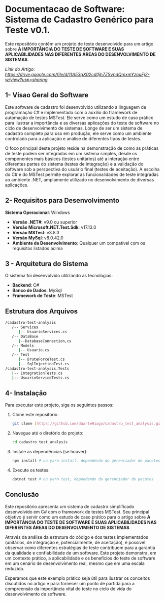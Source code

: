 # Documentacao de Software: Sistema de Cadastro Genérico para Teste v0.1.

Este repositório contém um projeto de teste desenvolvido para um artigo sobre **A IMPORTÂNCIA DO TESTE DE SOFTWARE E SUAS APLICABILIDADES NAS DIFERENTES ÁREAS DO DESENVOLVIMENTO DE SISTEMAS**.

*Link do Artigo: https://drive.google.com/file/d/11A53qX02cd0jh7ZSvndQmxmYzouFj2-w/view?usp=sharing*

## 1- Visao Geral do Software

Este software de cadastro foi desenvolvido utilizando a linguagem de programação C# e implementado com o auxílio do framework de automação de testes MSTest. Ele serve como um estudo de caso prático para ilustrar a importância e as diversas aplicações do teste de software no ciclo de desenvolvimento de sistemas. Longe de ser um sistema de cadastro completo para uso em produção, ele serve como um ambiente controlado para a aplicação e análise de diferentes tipos de testes.

O foco principal deste projeto reside na demonstração de como as práticas de teste podem ser integradas em um sistema simples, desde os componentes mais básicos (testes unitários) até a interação entre diferentes partes do sistema (testes de integração) e a validação do software sob a perspectiva do usuário final (testes de aceitação). A escolha do C# e do MSTest permite explorar as funcionalidades de teste integradas ao ambiente .NET, amplamente utilizado no desenvolvimento de diversas aplicações.

## 2- Requisitos para Desenvolvimento

 **Sistema Operacional**: Windows
- **Versão .NET#**: v9.0 ou superior
- **Versão Microsoft.NET.Test.Sdk**: v17.13.0
- **Versão MSTest**: v3.8.3
- **Versão MySql**: v8.0.42.0
- **Ambiente de Desenvolvimento**: Qualquer um compatível com os requisitos listados acima

## **3 - Arquitetura do Sistema**

O sistema foi desenvolvido utilizando as tecnologias:

- **Backend**: C#
- **Banco de Dados**: MySql
- **Framework de Teste**: MSTest

## Estrutura dos Arquivos

```bash
/cadastro-test-analysis
   /-- Services
      |-- UsuarioServices.cs
   /-- DataBase
      |--DatabaseConnection,cs
   /-- Models
      |-- Usuario.cs
   /-- Test
      |-- BruteForceTest.cs
      |-- SqlInjectionTest.cs
/cadastro-test-analysis.Tests
   |-- IntegrationTests.cs
   |-- UsuarioServiceTests.cs
```


## 4- Instalação

Para executar este projeto, siga os seguintes passos:

1. Clone este repositório:
   ```bash
   git clone [https://github.com/duarteHiago/cadastro_test_analysis.git](https://github.com/duarteHiago/cadastro_test_analysis.git)
   ```
2. Navegue até o diretório do projeto:
   ```bash
   cd cadastro_test_analysis
   ```
3. Instale as dependências (se houver):
   ```bash
   npm install # ou yarn install, dependendo do gerenciador de pacotes
   ```
4. Execute os testes:
   ```bash
   dotnet test # ou yarn test, dependendo do gerenciador de pacotes
   ```

## Conclusão

Este repositório apresenta um sistema de cadastro simplificado desenvolvido em C# com o framework de testes MSTest. Seu principal objetivo é servir como um estudo de caso prático para o artigo sobre **A IMPORTÂNCIA DO TESTE DE SOFTWARE E SUAS APLICABILIDADES NAS DIFERENTES ÁREAS DO DESENVOLVIMENTO DE SISTEMAS**.

Através da análise da estrutura do código e dos testes implementados (unitários, de integração e, potencialmente, de aceitação), é possível observar como diferentes estratégias de teste contribuem para a garantia da qualidade e confiabilidade de um software. Este projeto demonstra, em um contexto prático, a aplicabilidade e os benefícios do teste de software em um cenário de desenvolvimento real, mesmo que em uma escala reduzida.

Esperamos que este exemplo prático seja útil para ilustrar os conceitos discutidos no artigo e para fornecer um ponto de partida para a compreensão da importância vital do teste no ciclo de vida do desenvolvimento de software.
